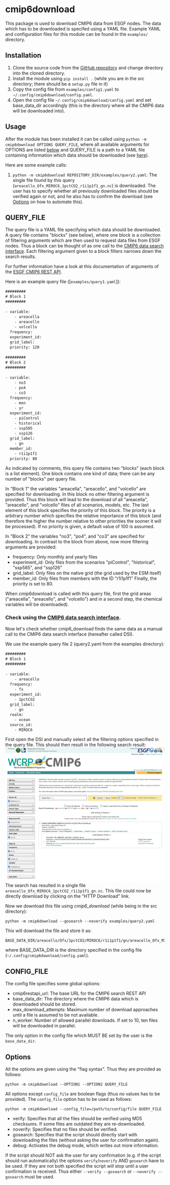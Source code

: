 # cmip6download
This package is used to download CMIP6 data from ESGF nodes.
The data which has to be downloaded is specifed using a YAML file. Example YAML and configuration files for this module can be found in the `examples/` directory.

## Installation
1. Clone the source code from the [GitHub repository](https://github.com/maschwanden/cmip6download) and change directory into
    the cloned directory.
2. Install the module using `pip install .` (while you are in the src directory; there should be a `setup.py` file in it)
3. Copy the config file from `examples/config1.yaml` to `~/.config/cmip6download/config.yaml`.
4. Open the config file `~/.config/cmip6download/config.yaml` and set base_data_dir accordingly
(this is the directory where all the CMIP6 data will be downloaded into).

## Usage
After the module has been installed it can be called using
`python -m cmip6download OPTIONS QUERY_FILE`, where all available arguments for OPTIONS
are listed [below](#CONFIG_FILE) and QUERY_FILE is a path to a YAML file containing information
which data should be downloaded (see [here](#QUERY_FILE)).

Here are some example calls:
1. `python -m cmip6download REPOSITORY_DIR/examples/query2.yaml`: The single file found by this query (`areacello_Ofx_MIROC6_1pctCO2_r1i1p1f1_gn.nc`) is downloaded. The user has to specify whether all previously downloaded files should be verified again or not, and he also has to confirm the download (see [Options](#Options) on how to automate this).

## QUERY_FILE
The query file is a YAML file specifying which data should be downloaded.
A query file contains "blocks" (see below), where one block is a collection
of filtering arguments which are then used to request data files from ESGF nodes.
Thus a block can be thought of as one call to the [CMIP6 data search interface](https://esgf-node.llnl.gov/search/cmip6/).
Each filtering argument given to a block filters narrows down the search results.

For further information have a look at this documentation of arguments of the [ESGF CMIP6 REST API](https://rdrr.io/cran/epwshiftr/man/esgf_query.html).

Here is an example query file ([`examples/query1.yaml`]):
```
#########
# Block 1
#########

- variable:
    - areacella
    - areacello
    - volcello
  frequency:
  experiment_id:
  grid_label:
  priority: 120

#########
# Block 2
#########

- variable:
    - no3
    - po4
    - co3
  frequency:
    - mon
    - yr
  experiment_id:
    - piControl
    - historical
    - ssp585
    - ssp126
  grid_label:
    - gn
  member_id:
    - r1i1p1f1
  priority: 80
```

As indicated by comments, this query file contains two "blocks" (each block is a list element).
One block contains one kind of data; there can be any number of "blocks" per query file.

In "Block 1" the variables "areacella", "areacello", and "volcello" are specified for downloading.
In this block no other filtering argument is provided. Thus this block will lead to the download
of all "areacella", "areacello", and "volcello" files of all scenarios, models, etc. The last
element of this block specifies the priority of this block. The priority is a arbitrary number
which specifies the relative importance of this block (and therefore the higher the number relative
to other priorities the sooner it will be processed). If no priority is given, a default value
of 100 is assumed.

In "Block 2" the variables "no3", "po4", and "co3" are specified for downloading.
In contrast to the block from above, now more filtering arguments are provided:
- frequency: Only monthly and yearly files
- experiment_id: Only files from the scenarios "piControl", "historical", "ssp585", and "ssp126"
- grid_label: Only files on the native grid (the grid used by the ESM itself)
- member_id: Only files from members with the ID "r1i1p1f1"
Finally, the priority is set to 80.

When cmip6download is called with this query file, first the grid areas ("areacella",
"areacello", and "volcello") and in a second step, the chemical variables will be downloaded).

### Check using the [CMIP6 data search interface](https://esgf-node.llnl.gov/search/cmip6/).
Now let's check whether cmip6_download finds the same data as a manual call to the
CMIP6 data search interface (hereafter called DSI).

We use the example query file 2 (query2.yaml from the examples directory):
```
#########
# Block 1
#########

- variable:
    - areacello
  frequency:  
    - fx
  experiment_id:
    - 1pctCO2
  grid_label:
    - gn
  realm:
    - ocean
  source_id:
    - MIROC6
```
First open the DSI and manually select all the filtering options specified in the query file.
This should then result in the following search result:
![ESGF node search result](esgf_node_search.png)
The search has resulted in a single file `areacello_Ofx_MIROC6_1pctCO2_r1i1p1f1_gn.nc`.
This file could now be directly download by clicking on the "HTTP Download" link.

Now we download this file using *cmip6_download* (while being in the src directory):
```
python -m cmip6download --gosearch --noverify examples/query2.yaml
```
This will download the file and store it as:

```
BASE_DATA_DIR/areacello/Ofx/1pctCO2/MIROC6/r1i1p1f1/gn/areacello_Ofx_MIROC6_1pctCO2_r1i1p1f1_gn.nc
```

where BASE_DATA_DIR is the directory specified in the config file (`~/.config/cmip6download/config.yaml`).

## CONFIG_FILE
The config file specifies some global options:
- cmip6restapi_url: The base URL for the CMIP6 search REST API
- base_data_dir: The directory where the CMIP6 data which is downloaded should be stored.
- max_download_attempts: Maximum number of download approaches until a file is assumed to
be not available.
- n_worker: Number of allowed parallel downloads. If set to 10, ten files will be downloaded
in parallel.

The only option in the config file which MUST BE set by the user is the `base_data_dir`.

## Options
All the options are given using the "flag syntax". Thus they are provided as follows:
```
python -m cmip6download --OPTION1 --OPTION2 QUERY_FILE
```

All options except `config_file` are boolean flags (thus no values has to be provided).
The `config_file` option has to be used as follows:

```
python -m cmip6download --config_file=/path/to/config/file QUERY_FILE
```

- verify: Specifies that all the files should be verified using MD5 checksums. If some files are outdated they are re-downloaded.
- noverify: Specifies that no files should be verified.
- gosearch: Specifies that the script should directly start with downloading the files (without asking the user for confirmation again).
- debug: Activates the debug mode, which writes out more information.

If the script should NOT ask the user for any confirmation (e.g. if the script should run automatically) the options `verify`/`noverify` AND `gosearch` have to be used. If they are not both specified the script will stop until a user confirmation is received. Thus either `--verify --gosearch` or `--noverify --gosearch` must be used.
